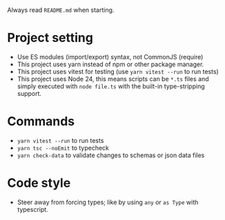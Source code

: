 Always read `README.md` when starting.

# Project setting

- Use ES modules (import/export) syntax, not CommonJS (require)
- This project uses yarn instead of npm or other package manager.
- This project uses vitest for testing (use `yarn vitest --run` to run tests)
- This project uses Node 24, this means scripts can be `*.ts` files and simply executed with `node file.ts` with the built-in type-stripping support.

# Commands

- `yarn vitest --run` to run tests
- `yarn tsc --noEmit` to typecheck
- `yarn check-data` to validate changes to schemas or json data files

# Code style

- Steer away from forcing types; like by using `any` or `as Type` with typescript.
